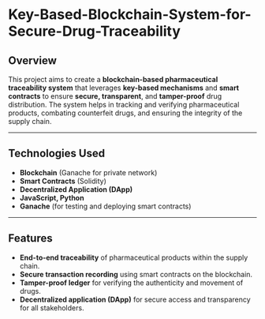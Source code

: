 # Key-Based-Blockchain-System-for-Secure-Drug-Traceability

## Overview

This project aims to create a **blockchain-based pharmaceutical traceability system** that leverages **key-based mechanisms** and **smart contracts** to ensure **secure, transparent**, and **tamper-proof** drug distribution. The system helps in tracking and verifying pharmaceutical products, combating counterfeit drugs, and ensuring the integrity of the supply chain.

---

## Technologies Used

- **Blockchain** (Ganache for private network)
- **Smart Contracts** (Solidity)
- **Decentralized Application (DApp)**  
- **JavaScript, Python**
- **Ganache** (for testing and deploying smart contracts)

---

## Features

- **End-to-end traceability** of pharmaceutical products within the supply chain.
- **Secure transaction recording** using smart contracts on the blockchain.
- **Tamper-proof ledger** for verifying the authenticity and movement of drugs.
- **Decentralized application (DApp)** for secure access and transparency for all stakeholders.

